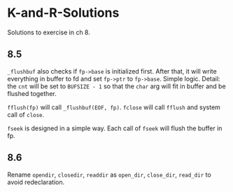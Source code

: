 # K-and-R-Solutions
Solutions to exercise in ch 8.

## 8.5

`_flushbuf` also checks if `fp->base` is initialized first. After that, it will write everything in buffer to fd and set `fp->ptr` to `fp->base`. Simple logic. Detail: the `cnt` will be set to `BUFSIZE - 1` so that the `char` arg will fit in buffer and be flushed together.  

`fflush(fp)` will call `_flushbuf(EOF, fp)`. `fclose` will call `fflush` and system call of `close`.

`fseek` is designed in a simple way. Each call of `fseek` will flush the buffer in fp.

## 8.6

Rename `opendir`, `closedir`, `readdir` as `open_dir`, `close_dir`, `read_dir` to avoid redeclaration.